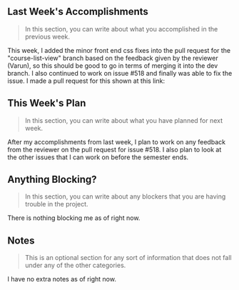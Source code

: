 ## Last Week's Accomplishments

> In this section, you can write about what you accomplished in the previous week.

This week, I added the minor front end css fixes into the pull request for the "course-list-view" branch based on 
the feedback given by the reviewer (Varun), so this should be good to go in terms of merging it into the dev branch.
I also continued to work on issue #518 and finally was able to fix the issue. I made a pull request for this shown 
at this link: 

## This Week's Plan

> In this section, you can write about what you have planned for next week.

After my accomplishments from last week, I plan to work on any feedback from the reviewer on the pull request for issue #518. 
I also plan to look at the other issues that I can work on before the semester ends.

## Anything Blocking?

> In this section, you can write about any blockers that you are having trouble in the project.

There is nothing blocking me as of right now.

## Notes

> This is an optional section for any sort of information that does not fall under any of the other categories.

I have no extra notes as of right now.
